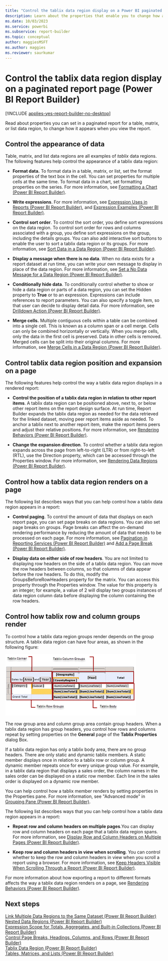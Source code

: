 ```yaml
---
title: "Control the tablix data region display on a Power BI paginated report page | Microsoft Docs"
description: Learn about the properties that enable you to change how a Power BI paginated report appears when you view a table, matrix, or list data region in Power BI Report Builder. 
ms.date: 10/03/2023
ms.service: powerbi
ms.subservice: report-builder
ms.topic: conceptual
author: maggiesMSFT
ms.author: maggies
ms.reviewer: saurkumar
---
```

# Control the tablix data region display on a paginated report page (Power BI Report Builder)

[!INCLUDE [applies-yes-report-builder-no-desktop](../../includes/applies-yes-report-builder-no-desktop.md)]

Read about properties you can set in a paginated report for a table, matrix, or list data region, to change how it appears when you view the report.  
   
## Control the appearance of data  
Table, matrix, and list data regions are all examples of *tablix* data regions. The following features help control the appearance of a tablix data region:  
  
-   **Format data.** To format data in a table, matrix, or list, set the format properties of the text box in the cell. You can set properties for multiple cells at the same time. To format data in a chart, set formatting properties on the series. For more information, see [Formatting a Chart &#40;Power BI Report Builder&#41;](../../paginated-reports/report-design/visualizations/formatting-chart-report-builder.md).  
  
-   **Write expressions**. For more information, see [Expression Uses in Reports &#40;Power BI Report Builder&#41;](../../paginated-reports/expressions/expression-uses-reports-report-builder.md), and [Expression Examples &#40;Power BI Report Builder&#41;](../../paginated-reports/expressions/report-builder-expression-examples.md).  
  
-   **Control sort order**. To control the sort order, you define sort expressions on the data region. To control sort order for rows and columns associated with a group, you define sort expressions on the group, including the details groups. You can also add interactive sort buttons to enable the user to sort a tablix data region or its groups. For more information, see [Sort Data in a Data Region &#40;Power BI Report Builder&#41;](../../paginated-reports/report-design/sort-data-data-region-report-builder.md).  
  
-   **Display a message when there is no data**. When no data exists for a report dataset at run time, you can write your own message to display in place of the data region. For more information, see [Set a No Data Message for a Data Region &#40;Power BI Report Builder&#41;](/sql/reporting-services/report-data/set-a-no-data-message-for-a-data-region-report-builder-and-ssrs).  
  
-   **Conditionally hide data**. To conditionally control whether to show or hide a data region or parts of a data region, you can set the Hidden property to **True** or to an expression. Expressions can include references to report parameters. You can also specify a toggle item, so that user can decide to display detail data. For more information, see [Drilldown Action &#40;Power BI Report Builder&#41;](../../paginated-reports/report-design/drilldown-action-report-builder.md).  
  
-   **Merge cells.** Multiple contiguous cells within a table can be combined into a single cell. This is known as a column span or a cell merge. Cells can only be combined horizontally or vertically. When you merge cells, only the data in the first cell is preserved. Data in other cells is removed. Merged cells can be split into their original columns. For more information, see [Merge Cells in a Data Region &#40;Power BI Report Builder&#41;](merge-cells-data-region-report-builder.md).  
  
## Control tablix data region position and expansion on a page  
 The following features help control the way a tablix data region displays in a rendered report:  
  
-   **Control the position of a tablix data region in relation to other report items**. A tablix data region can be positioned above, next to, or below other report items on the report design surface. At run time, Report Builder expands the tablix data region as needed for the data retrieved for the linked dataset, moving peer report items aside as needed. To anchor a tablix next to another report item, make the report items peers and adjust their relative positions. For more information, see [Rendering Behaviors &#40;Power BI Report Builder&#41;](../../paginated-reports/report-design/render-behaviors-report-builder-service.md).  
  
-   **Change the expansion direction**. To control whether a tablix data region expands across the page from left-to-right (LTR) or from right-to-left (RTL), use the Direction property, which can be accessed through the Properties window. For more information, see [Rendering Data Regions &#40;Power BI Report Builder&#41;](../../paginated-reports/report-design/render-data-regions-report-builder-service.md).  
  
## Control how a tablix data region renders on a page  
 The following list describes ways that you can help control how a tablix data region appears in a report:  
  
-   **Control paging**. To control the amount of data that displays on each report page, you can set page breaks on data regions. You can also set page breaks on groups. Page breaks can affect the on-demand rendering performance by reducing the amount of data that needs to be processed on each page. For more information, see [Pagination in Reporting Services &#40;Power BI Report Builder&#41;](../../paginated-reports/paginated-reports-pagination.md) and [Add a Page Break &#40;Power BI Report Builder&#41;](../../paginated-reports/report-design/add-page-break-report-builder.md).  
  
-   **Display data on either side of row headers**. You are not limited to displaying row headers on the side of a tablix data region. You can move the row headers between columns, so that columns of data appear before the row headers. To do this, modify the GroupsBeforeRowHeaders property for the matrix. You can access this property through the Properties window. The value for this property is an integer; for example, a value of 2 will display two groups instances of data region column data before displaying the column containing the row headers.  
  
## Control how tablix row and column groups render  
 To control how a tablix data region groups render depends on the group structure. A tablix data region can have four areas, as shown in the following figure:  
  
 ![Screenshot of a Tablix data region areas.](media/tablix-areas.gif "Screenshot of a Tablix data region areas")  
  
 The row group area and column group area contain group headers. When a tablix data region has group headers, you control how rows and columns repeat by setting properties on the **General** page of the **Tablix Properties** dialog Box.  
  
 If a tablix data region has only a tablix body area, there are no group headers. There are only static and dynamic tablix members. A static member displays once in relation to a tablix row or column group. A dynamic member repeats once for every unique group value. For example, in a tablix data region that displays a sales order, the column names in the sales order can be displayed on a static row member. Each line in the sales order is displayed on a dynamic row member.  
  
 You can help control how a tablix member renders by setting properties in the Properties pane. For more information, see "Advanced mode" in [Grouping Pane &#40;Power BI Report Builder&#41;](../../paginated-reports/report-design/grouping-pane-report-builder.md).  
  
 The following list describes ways that you can help control how a tablix data region appears in a report:  
  
-   **Repeat row and column headers on multiple pages**.You can display row and column headers on each page that a tablix data region spans. For more information, see [Display Row and Column Headers on Multiple Pages &#40;Power BI Report Builder&#41;](display-row-column-headers-multiple-pages-report-builder.md).  
  
-   **Keep row and column headers in view when scrolling**. You can control whether to keep the row and column headers in view when you scroll a report using a browser. For more information, see [Keep Headers Visible When Scrolling Through a Report &#40;Power BI Report Builder&#41;](../../paginated-reports/report-design/keep-headers-visible-when-scrolling-through-report-report-builder-service.md).  
  
 For more information about how exporting a report to different formats affects the way a tablix data region renders on a page, see [Rendering Behaviors &#40;Power BI Report Builder&#41;](../../paginated-reports/report-design/render-behaviors-report-builder-service.md).  
  
## Next steps  
 [Link Multiple Data Regions to the Same Dataset &#40;Power BI Report Builder&#41;](../../paginated-reports/report-design/linking-multiple-data-regions-to-same-dataset-report-builder.md)   
 [Nested Data Regions &#40;Power BI Report Builder&#41;](../../paginated-reports/report-design/nested-data-regions-report-builder.md)   
 [Expression Scope for Totals, Aggregates, and Built-in Collections &#40;Power BI Report Builder&#41;](../../paginated-reports/expressions/expression-scope-for-totals-aggregates-and-built-in-collections.md)   
 [Control Page Breaks, Headings, Columns, and Rows &#40;Power BI Report Builder&#41;](../../paginated-reports/report-design/control-page-breaks-headings-columns-rows-report-builder.md)   
 [Tablix Data Region &#40;Power BI Report Builder&#41;](../../paginated-reports/report-design/render-data-regions-report-builder-service.md)   
 [Tables, Matrices, and Lists &#40;Power BI Report Builder&#41;](../../paginated-reports/report-builder-tables-matrices-lists.md)  
  
  
